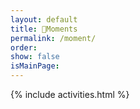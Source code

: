```yaml
---
layout: default
title: 📸Moments
permalink: /moment/
order: 
show: false
isMainPage:
---
```


<div class="container max-w-full flex justify-center p-4">
    {% include activities.html %}
</div>